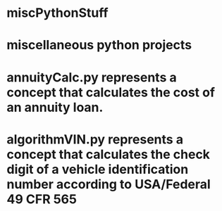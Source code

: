 # miscPythonStuff
# miscellaneous python projects

# annuityCalc.py represents a concept that calculates the cost of an annuity loan.
# algorithmVIN.py represents a concept that calculates the check digit of a vehicle identification number according to USA/Federal 49 CFR 565
